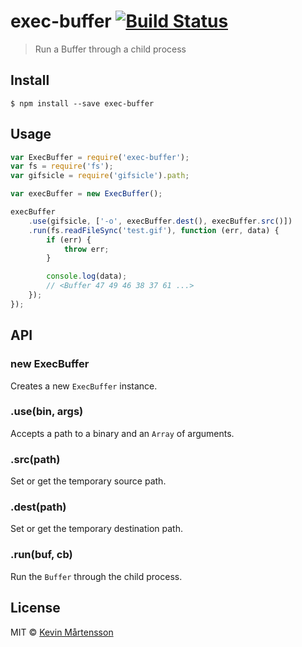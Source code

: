 # exec-buffer [![Build Status](https://travis-ci.org/kevva/exec-buffer.svg?branch=master)](https://travis-ci.org/kevva/exec-buffer)

> Run a Buffer through a child process

## Install

```ba
$ npm install --save exec-buffer
```

## Usage

```js
var ExecBuffer = require('exec-buffer');
var fs = require('fs');
var gifsicle = require('gifsicle').path;

var execBuffer = new ExecBuffer();

execBuffer
	.use(gifsicle, ['-o', execBuffer.dest(), execBuffer.src()])
	.run(fs.readFileSync('test.gif'), function (err, data) {
		if (err) {
			throw err;
		}

		console.log(data);
		// <Buffer 47 49 46 38 37 61 ...>
	});
});
```

## API

### new ExecBuffer

Creates a new `ExecBuffer` instance.

### .use(bin, args)

Accepts a path to a binary and an `Array` of arguments.

### .src(path)

Set or get the temporary source path.

### .dest(path)

Set or get the temporary destination path.

### .run(buf, cb)

Run the `Buffer` through the child process.

## License

MIT © [Kevin Mårtensson](https://github.com/kevva)
